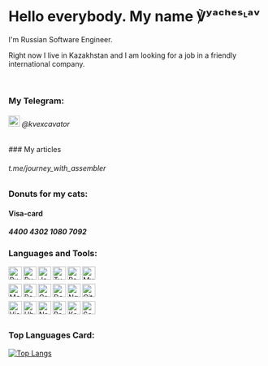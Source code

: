 <h1> Hello everybody. My name ℣ʸᵃᶜʰᵉˢᶫᵃᵛ </h1>
<p>I'm Russian Software Engineer.</p>
<p>Right now I live in Kazakhstan and I am looking for a job in a  friendly international company.</p>
<br />

### My Telegram: 
<h6><img src="https://cdn.svgporn.com/logos/telegram.svg" width="22px" /> @kvexcavator</h6>
### My articles
<h6>t.me/journey_with_assembler</h6>

### Donuts for my cats:
<h4>Visa-card</h4>
<h5>4400 4302 1080 7092</h4>

### Languages and Tools:

[<img align="left" alt="Ruby" width="26px" src="https://cdn.svgporn.com/logos/ruby.svg" />](https://www.ruby-lang.org/en/)
[<img align="left" alt="Ruby on Rails" width="26px" src="https://cdn.svgporn.com/logos/rails.svg" />](https://rubyonrails.org/)
[<img align="left" alt="JavaScript" width="26px" src="https://cdn.svgporn.com/logos/javascript.svg" />](https://developer.mozilla.org/en-US/docs/Web/JavaScript)
[<img align="left" alt="TypeScript" width="26px" src="https://cdn.svgporn.com/logos/typescript-icon.svg" />](https://www.typescriptlang.org/)
[<img align="left" alt="React" width="26px" src="https://cdn.svgporn.com/logos/react.svg" />](https://reactjs.org/)
[<img align="left" alt="MySQL" width="26px" src="https://cdn.svgporn.com/logos/mysql.svg" />](https://dev.mysql.com/)
<br/>
<br/>
[<img align="left" alt="MongoDB" width="26px" src="https://cdn.svgporn.com/logos/mongodb-icon.svg" />](https://www.mongodb.com/)
[<img align="left" alt="PostgeSQL" width="26px" src="https://cdn.svgporn.com/logos/postgresql.svg" />](https://www.postgresql.org/)
[<img align="left" alt="GraphQL" width="26px" src="https://cdn.svgporn.com/logos/graphql.svg" />](https://graphql.org/)
[<img align="left" alt="Docker" width="26px" src="https://cdn.svgporn.com/logos/docker-icon.svg" />](https://www.docker.com/)
[<img align="left" alt="Nginx" width="26px" src="https://cdn.svgporn.com/logos/nginx.svg" />](https://www.f5.com/go/product/welcome-to-nginx)
[<img align="left" alt="Git" width="26px" src="https://cdn.svgporn.com/logos/git-icon.svg" />](https://git-scm.com/)
<br/>
<br/>
[<img align="left" alt="Visual Studio Code" width="26px" src="https://cdn.svgporn.com/logos/visual-studio-code.svg" />](https://code.visualstudio.com/)
[<img align="left" alt="Ubuntu" width="26px" src="https://cdn.svgporn.com/logos/ubuntu.svg" />](https://ubuntu.com/)
[<img align="left" alt="Nats" width="26px" src="https://cdn.svgporn.com/logos/nats-icon.svg" />](https://nats.io/)
[<img align="left" alt="RabbitMQ" width="26px" src="https://cdn.svgporn.com/logos/rabbitmq-icon.svg" />](https://www.rabbitmq.com/)
[<img align="left" alt="Kafka" width="26px" src="https://cdn.svgporn.com/logos/kafka.svg" />](https://kafka.apache.org/)
[<img align="left" alt="Scala" width="26px" src="https://cdn.svgporn.com/logos/scala.svg" />](https://www.scala-lang.org/)
<br/>
<br/>

### Top Languages Card:

[![Top Langs](https://github-readme-stats.vercel.app/api/top-langs/?username=KVexcavator&layout=compact)](https://github.com/anuraghazra/github-readme-stats)
